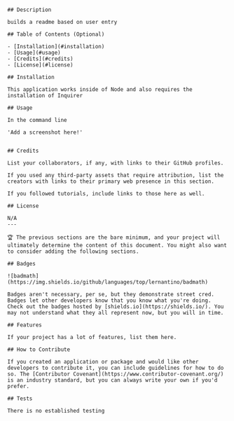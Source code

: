 # <Your-Project-Title>

    ## Description
    
    builds a readme based on user entry
    
    ## Table of Contents (Optional)
    
    - [Installation](#installation)
    - [Usage](#usage)
    - [Credits](#credits)
    - [License](#license)
    
    ## Installation
    
    This application works inside of Node and also requires the installation of Inquirer
    
    ## Usage
    
    In the command line
    
    'Add a screenshot here!'
        
    
    ## Credits
    
    List your collaborators, if any, with links to their GitHub profiles.
    
    If you used any third-party assets that require attribution, list the creators with links to their primary web presence in this section.
    
    If you followed tutorials, include links to those here as well.
    
    ## License
    
    N/A    
    ---
    
    🏆 The previous sections are the bare minimum, and your project will ultimately determine the content of this document. You might also want to consider adding the following sections.
    
    ## Badges
    
    ![badmath](https://img.shields.io/github/languages/top/lernantino/badmath)
    
    Badges aren't necessary, per se, but they demonstrate street cred. Badges let other developers know that you know what you're doing. Check out the badges hosted by [shields.io](https://shields.io/). You may not understand what they all represent now, but you will in time.
    
    ## Features
    
    If your project has a lot of features, list them here.
    
    ## How to Contribute
    
    If you created an application or package and would like other developers to contribute it, you can include guidelines for how to do so. The [Contributor Covenant](https://www.contributor-covenant.org/) is an industry standard, but you can always write your own if you'd prefer.
    
    ## Tests
    
    There is no established testing